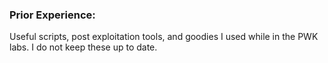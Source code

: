 ### Prior Experience:

Useful scripts, post exploitation tools, and goodies I used while in the PWK labs. I do not keep these up to date.